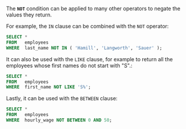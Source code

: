 The **`NOT`** condition can be applied to many other operators to negate the values they return.

For example, the `IN` clause can be combined with the `NOT` operator:

```sql
SELECT *
FROM   employees
WHERE  last_name NOT IN ( 'Hamill', 'Langworth', 'Sauer' ); 
```

It can also be used with the `LIKE` clause, for example to return all the employees whose first names do not start with "S".:

```sql
SELECT *
FROM   employees
WHERE  first_name NOT LIKE 'S%'; 
```

Lastly, it can be used with the `BETWEEN` clause:

```sql
SELECT *
FROM   employees
WHERE  hourly_wage NOT BETWEEN 0 AND 50; 
```
